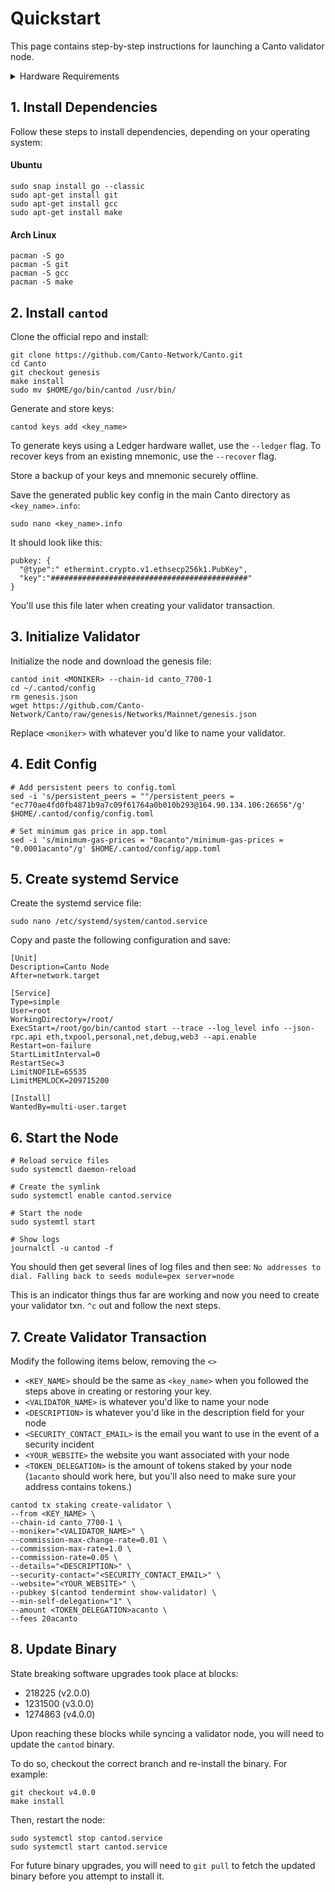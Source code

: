 # Quickstart

This page contains step-by-step instructions for launching a Canto validator node.

<details>

<summary>Hardware Requirements</summary>

**Minimum:** 16GB RAM, 100GB NVME SSD, 3.2 GHz x 4 CPU

**Recommended:** 32GB RAM, 500GB NVME SSD, 4.2 GHz x 6 CPU

**Operating System:** Linux (x86\_64 or amd64) e.g. Ubuntu or Arch Linux

</details>

## 1. Install Dependencies

Follow these steps to install dependencies, depending on your operating system:

#### **Ubuntu**

```
sudo snap install go --classic
sudo apt-get install git
sudo apt-get install gcc
sudo apt-get install make
```

#### **Arch Linux**

```
pacman -S go
pacman -S git
pacman -S gcc
pacman -S make
```

## 2. Install `cantod`

Clone the official repo and install:

```
git clone https://github.com/Canto-Network/Canto.git
cd Canto
git checkout genesis
make install
sudo mv $HOME/go/bin/cantod /usr/bin/
```

Generate and store keys:

```
cantod keys add <key_name>
```

To generate keys using a Ledger hardware wallet, use the `--ledger` flag. To recover keys from an existing mnemonic, use the `--recover` flag.

Store a backup of your keys and mnemonic securely offline.

Save the generated public key config in the main Canto directory as `<key_name>.info`:

```
sudo nano <key_name>.info
```

It should look like this:

```
pubkey: {
  "@type":" ethermint.crypto.v1.ethsecp256k1.PubKey",
  "key":"############################################"
}
```

You'll use this file later when creating your validator transaction.

## 3. Initialize Validator

Initialize the node and download the genesis file:

```
cantod init <MONIKER> --chain-id canto_7700-1
cd ~/.cantod/config
rm genesis.json
wget https://github.com/Canto-Network/Canto/raw/genesis/Networks/Mainnet/genesis.json
```

Replace `<moniker>` with whatever you'd like to name your validator.

## 4. Edit Config

```
# Add persistent peers to config.toml
sed -i 's/persistent_peers = ""/persistent_peers = "ec770ae4fd0fb4871b9a7c09f61764a0b010b293@164.90.134.106:26656"/g' $HOME/.cantod/config/config.toml

# Set minimum gas price in app.toml
sed -i 's/minimum-gas-prices = "0acanto"/minimum-gas-prices = "0.0001acanto"/g' $HOME/.cantod/config/app.toml
```

## 5. Create systemd Service

Create the systemd service file:

```
sudo nano /etc/systemd/system/cantod.service
```

Copy and paste the following configuration and save:

```
[Unit]
Description=Canto Node
After=network.target

[Service]
Type=simple
User=root
WorkingDirectory=/root/
ExecStart=/root/go/bin/cantod start --trace --log_level info --json-rpc.api eth,txpool,personal,net,debug,web3 --api.enable
Restart=on-failure
StartLimitInterval=0
RestartSec=3
LimitNOFILE=65535
LimitMEMLOCK=209715200

[Install]
WantedBy=multi-user.target
```

## 6. Start the Node

```
# Reload service files
sudo systemctl daemon-reload

# Create the symlink
sudo systemctl enable cantod.service

# Start the node
sudo systemtl start

# Show logs
journalctl -u cantod -f
```

You should then get several lines of log files and then see: `No addresses to dial. Falling back to seeds module=pex server=node`

This is an indicator things thus far are working and now you need to create your validator txn. `^c` out and follow the next steps.

## 7. Create Validator Transaction

Modify the following items below, removing the `<>`

* `<KEY_NAME>` should be the same as `<key_name>` when you followed the steps above in creating or restoring your key.
* `<VALIDATOR_NAME>` is whatever you'd like to name your node
* `<DESCRIPTION>` is whatever you'd like in the description field for your node
* `<SECURITY_CONTACT_EMAIL>` is the email you want to use in the event of a security incident
* `<YOUR_WEBSITE>` the website you want associated with your node
* `<TOKEN_DELEGATION>` is the amount of tokens staked by your node (`1acanto` should work here, but you'll also need to make sure your address contains tokens.)

```
cantod tx staking create-validator \
--from <KEY_NAME> \
--chain-id canto_7700-1 \
--moniker="<VALIDATOR_NAME>" \
--commission-max-change-rate=0.01 \
--commission-max-rate=1.0 \
--commission-rate=0.05 \
--details="<DESCRIPTION>" \
--security-contact="<SECURITY_CONTACT_EMAIL>" \
--website="<YOUR_WEBSITE>" \
--pubkey $(cantod tendermint show-validator) \
--min-self-delegation="1" \
--amount <TOKEN_DELEGATION>acanto \
--fees 20acanto
```

## 8. Update Binary

State breaking software upgrades took place at blocks:

* 218225 (v2.0.0)
* 1231500 (v3.0.0)
* 1274863 (v4.0.0)

Upon reaching these blocks while syncing a validator node, you will need to update the `cantod` binary.

To do so, checkout the correct branch and re-install the binary. For example:

```
git checkout v4.0.0
make install
```

Then, restart the node:

```
sudo systemctl stop cantod.service
sudo systemctl start cantod.service
```

For future binary upgrades, you will need to `git pull` to fetch the updated binary before you attempt to install it.
